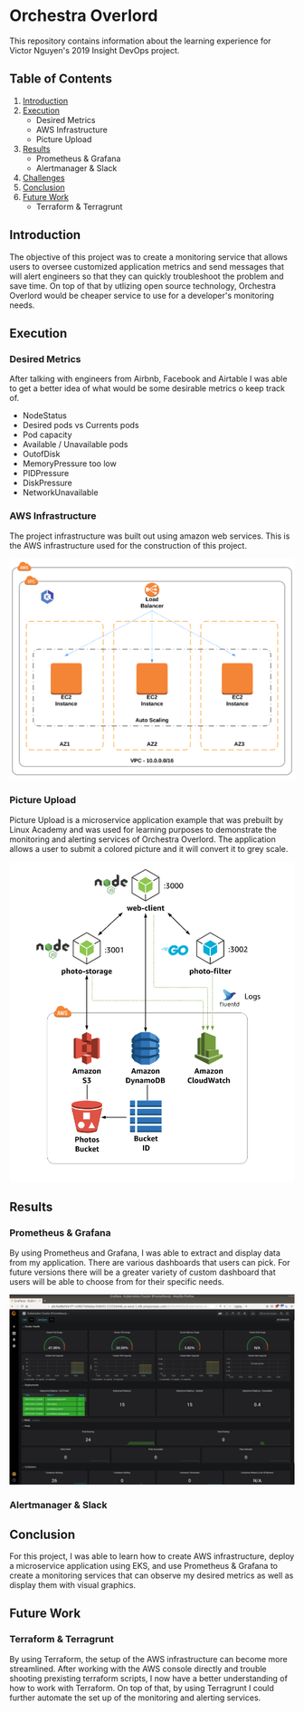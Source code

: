 # Orchestra Overlord

This repository contains information about the learning experience for Victor Nguyen's 2019 Insight DevOps project.

## Table of Contents

1. [Introduction](README.md#introduction)
2. [Execution](README.md#execution)
    * Desired Metrics
	* AWS Infrastructure
    * Picture Upload
3. [Results](README.md#results)
	* Prometheus & Grafana
    * Alertmanager & Slack
4. [Challenges](README.md#challenges)
5. [Conclusion](README.md#conclusion)
6. [Future Work](README.md#future-work)
    * Terraform & Terragrunt
    

## Introduction

The objective of this project was to create a monitoring service that allows users to oversee customized application metrics and send messages that will alert engineers so that they can quickly troubleshoot the problem and save time. On top of that by utlizing open source technology, Orchestra Overlord would be cheaper service to use for a developer's monitoring needs.


## Execution

### Desired Metrics

After talking with engineers from Airbnb, Facebook and Airtable I was able to get a better idea of what would be some desirable metrics o keep track of.
* NodeStatus
* Desired pods vs Currents pods
* Pod capacity
* Available / Unavailable pods
* OutofDisk
* MemoryPressure too low
* PIDPressure
* DiskPressure
* NetworkUnavailable


### AWS Infrastructure 

The project infrastructure was built out using amazon web services. 
This is the AWS infrastructure used for the construction of this project.

![Fig 1: AWS infrastructure](/images/aws_infra.png)


### Picture Upload

Picture Upload is a microservice application example that was prebuilt by Linux Academy and was used for learning purposes to demonstrate the monitoring and alerting services of Orchestra Overlord. The application allows a user to submit a colored picture and it will convert it to grey scale.

![Fig 2: Picture Upload](/images/picture_upload_infra.png)


## Results

### Prometheus & Grafana

By using Prometheus and Grafana, I was able to extract and display data from my application. There are various dashboards that users can pick. For future versions there will be a greater variety of custom dashboard that users will be able to choose from for their specific needs.

![Fig 3: Picture Upload](/images/grafana_example.png)

### Alertmanager & Slack


## Conclusion

For this project, I was able to learn how to create AWS infrastructure, deploy a microservice application using EKS, and use Prometheus & Grafana to create a monitoring services that can observe my desired metrics as well as display them with visual graphics. 


## Future Work

### Terraform & Terragrunt

By using Terraform, the setup of the AWS infrastructure can become more streamlined. After working with the AWS console directly and trouble shooting prexisting terraform scripts, I now have a better understanding of how to work with Terraform. On top of that, by using Terragrunt I could further automate the set up of the monitoring and alerting services.


